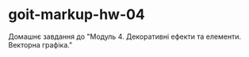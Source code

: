 # goit-markup-hw-04
Домашнє завдання до "Модуль 4. Декоративні ефекти та елементи. Векторна графіка."

